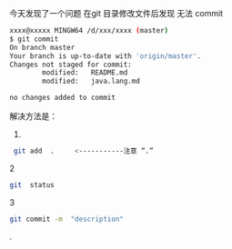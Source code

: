 ﻿今天发现了一个问题
在git 目录修改文件后发现 无法 commit 
```bash
xxxx@xxxxx MINGW64 /d/xxx/xxxx (master)
$ git commit
On branch master
Your branch is up-to-date with 'origin/master'.
Changes not staged for commit:
        modified:   README.md
        modified:   java.lang.md

no changes added to commit
```


解决方法是：

1. 
```bash
 git add  .     <-----------注意 “.”
```
2
```bash
git  status
```
3
```bash
git commit -m  "description" 
```











.
